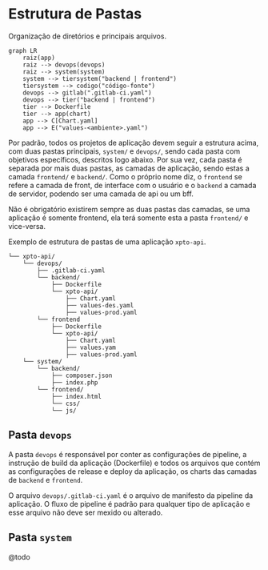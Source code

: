 # Estrutura de Pastas

Organização de diretórios e principais arquivos.

```mermaid
graph LR
    raiz(app)
    raiz --> devops(devops)
    raiz --> system(system)
    system --> tiersystem("backend | frontend")
    tiersystem --> codigo("código-fonte")
    devops --> gitlab(".gitlab-ci.yaml")
    devops --> tier("backend | frontend")
    tier --> Dockerfile
    tier --> app(chart)
    app --> C[Chart.yaml]
    app --> E("values-<ambiente>.yaml")
```

Por padrão, todos os projetos de aplicação devem seguir a estrutura acima, com duas pastas principais, `system/` e `devops/`, sendo cada pasta com objetivos específicos, descritos logo abaixo. Por sua vez, cada pasta é separada por mais duas pastas, as camadas de aplicação, sendo estas a camada  `frontend/` e `backend/`. Como o próprio nome diz, o `frontend` se refere a camada de front, de interface com o usuário e o `backend` a camada de servidor, podendo ser uma camada de api ou um bff.

Não é obrigatório existirem sempre as duas pastas das camadas, se uma aplicação é somente frontend, ela terá somente esta a pasta `frontend/` e vice-versa.

Exemplo de estrutura de pastas de uma aplicação `xpto-api`.

```
└── xpto-api/
    └── devops/
        ├── .gitlab-ci.yaml
        └── backend/
            ├── Dockerfile
            └── xpto-api/
                ├── Chart.yaml
                ├── values-des.yaml
                ├── values-prod.yaml
        └── frontend
            ├── Dockerfile
            └── xpto-api/
                ├── Chart.yaml
                ├── values.yam
                ├── values-prod.yaml
    └── system/
        └── backend/
            ├── composer.json
            ├── index.php
        └── frontend/
            ├── index.html
            └── css/
            └── js/
```



## Pasta `devops`

A pasta `devops` é responsável por conter as configurações de pipeline, a instrução de build da aplicação (Dockerfile) e todos os arquivos que contém as configurações de release e deploy da aplicação, os charts das camadas de `backend` e `frontend`.

O arquivo `devops/.gitlab-ci.yaml` é o arquivo de manifesto da pipeline da aplicação. O fluxo de pipeline é padrão para qualquer tipo de aplicação e esse arquivo não deve ser mexido ou alterado.


## Pasta `system`

@todo